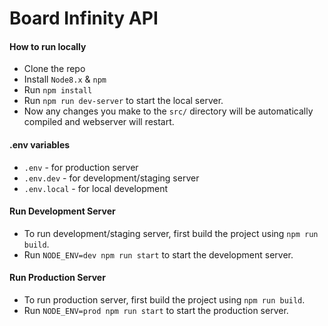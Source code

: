 # Board Infinity API

#### How to run locally

 - Clone the repo
 - Install `Node8.x` & `npm`
 - Run `npm install`
 - Run `npm run dev-server` to start the local server.
 - Now any changes you make to the `src/` directory will be automatically compiled and webserver will restart.

#### .env variables

 - `.env` - for production server
 - `.env.dev` - for development/staging server
 - `.env.local` - for local development

#### Run Development Server

 - To run development/staging server, first build the project using `npm run build`.
 - Run `NODE_ENV=dev npm run start` to start the development server.

#### Run Production Server

 - To run production server, first build the project using `npm run build`.
 - Run `NODE_ENV=prod npm run start` to start the production server.
